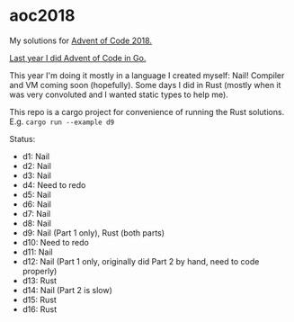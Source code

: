 # aoc2018
My solutions for [Advent of Code 2018.](https://adventofcode.com/2018/) 

[Last year I did Advent of Code in Go.](https://github.com/m-r-hunt/aoc2017)

This year I'm doing it mostly in a language I created myself: Nail! Compiler and VM coming soon (hopefully). Some days I did in Rust (mostly when it was very convoluted and I wanted static types to help me).

This repo is a cargo project for convenience of running the Rust solutions. E.g. `cargo run --example d9`

Status:
* d1: Nail
* d2: Nail
* d3: Nail
* d4: Need to redo
* d5: Nail
* d6: Nail
* d7: Nail
* d8: Nail
* d9: Nail (Part 1 only), Rust (both parts)
* d10: Need to redo
* d11: Nail
* d12: Nail (Part 1 only, originally did Part 2 by hand, need to code properly)
* d13: Rust
* d14: Nail (Part 2 is slow)
* d15: Rust
* d16: Rust
